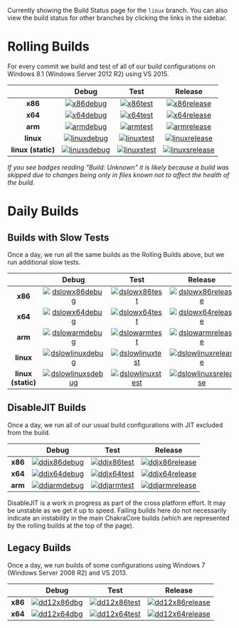 Currently showing the Build Status page for the `linux` branch. You can also view the build status for other branches by clicking the links in the sidebar.

# Rolling Builds

For every commit we build and test of all of our build configurations on Windows 8.1 (Windows Server 2012 R2) using VS 2015.

|           | __Debug__ | __Test__ | __Release__ |
|:---------:|:---------:|:--------:|:-----------:|
| __x86__   | [![x86debug][x86dbgicon]][x86dbglink] | [![x86test][x86testicon]][x86testlink] | [![x86release][x86relicon]][x86rellink] |
| __x64__   | [![x64debug][x64dbgicon]][x64dbglink] | [![x64test][x64testicon]][x64testlink] | [![x64release][x64relicon]][x64rellink] |
| __arm__   | [![armdebug][armdbgicon]][armdbglink] | [![armtest][armtesticon]][armtestlink] | [![armrelease][armrelicon]][armrellink] |
| __linux__ | [![linuxdebug][linuxdbgicon]][linuxdbglink] | [![linuxtest][linuxtesticon]][linuxtestlink] | [![linuxrelease][linuxrelicon]][linuxrellink] |
| __linux (static)__ | [![linuxsdebug][linuxsdbgicon]][linuxsdbglink] | [![linuxstest][linuxstesticon]][linuxstestlink] | [![linuxsrelease][linuxsrelicon]][linuxsrellink] |

*If you see badges reading "Build: Unknown" it is likely because a build was skipped due to changes being only in files known not to affect the health of the build.*

[x86dbgicon]: http://dotnet-ci.cloudapp.net/job/Microsoft_ChakraCore/job/linux/job/x86_debug/badge/icon
[x86dbglink]: http://dotnet-ci.cloudapp.net/job/Microsoft_ChakraCore/job/linux/job/x86_debug/
[x86testicon]: http://dotnet-ci.cloudapp.net/job/Microsoft_ChakraCore/job/linux/job/x86_test/badge/icon
[x86testlink]: http://dotnet-ci.cloudapp.net/job/Microsoft_ChakraCore/job/linux/job/x86_test/
[x86relicon]: http://dotnet-ci.cloudapp.net/job/Microsoft_ChakraCore/job/linux/job/x86_release/badge/icon
[x86rellink]: http://dotnet-ci.cloudapp.net/job/Microsoft_ChakraCore/job/linux/job/x86_release/

[x64dbgicon]: http://dotnet-ci.cloudapp.net/job/Microsoft_ChakraCore/job/linux/job/x64_debug/badge/icon
[x64dbglink]: http://dotnet-ci.cloudapp.net/job/Microsoft_ChakraCore/job/linux/job/x64_debug/
[x64testicon]: http://dotnet-ci.cloudapp.net/job/Microsoft_ChakraCore/job/linux/job/x64_test/badge/icon
[x64testlink]: http://dotnet-ci.cloudapp.net/job/Microsoft_ChakraCore/job/linux/job/x64_test/
[x64relicon]: http://dotnet-ci.cloudapp.net/job/Microsoft_ChakraCore/job/linux/job/x64_release/badge/icon
[x64rellink]: http://dotnet-ci.cloudapp.net/job/Microsoft_ChakraCore/job/linux/job/x64_release/

[armdbgicon]: http://dotnet-ci.cloudapp.net/job/Microsoft_ChakraCore/job/linux/job/arm_debug/badge/icon
[armdbglink]: http://dotnet-ci.cloudapp.net/job/Microsoft_ChakraCore/job/linux/job/arm_debug/
[armtesticon]: http://dotnet-ci.cloudapp.net/job/Microsoft_ChakraCore/job/linux/job/arm_test/badge/icon
[armtestlink]: http://dotnet-ci.cloudapp.net/job/Microsoft_ChakraCore/job/linux/job/arm_test/
[armrelicon]: http://dotnet-ci.cloudapp.net/job/Microsoft_ChakraCore/job/linux/job/arm_release/badge/icon
[armrellink]: http://dotnet-ci.cloudapp.net/job/Microsoft_ChakraCore/job/linux/job/arm_release/

[linuxdbgicon]: http://dotnet-ci.cloudapp.net/job/Microsoft_ChakraCore/job/linux/job/ubuntu_linux_debug/badge/icon
[linuxdbglink]: http://dotnet-ci.cloudapp.net/job/Microsoft_ChakraCore/job/linux/job/ubuntu_linux_debug
[linuxtesticon]: http://dotnet-ci.cloudapp.net/job/Microsoft_ChakraCore/job/linux/job/ubuntu_linux_test/badge/icon
[linuxtestlink]: http://dotnet-ci.cloudapp.net/job/Microsoft_ChakraCore/job/linux/job/ubuntu_linux_test/
[linuxrelicon]: http://dotnet-ci.cloudapp.net/job/Microsoft_ChakraCore/job/linux/job/ubuntu_linux_release/badge/icon
[linuxrellink]: http://dotnet-ci.cloudapp.net/job/Microsoft_ChakraCore/job/linux/job/ubuntu_linux_release/

[linuxsdbgicon]: http://dotnet-ci.cloudapp.net/job/Microsoft_ChakraCore/job/linux/job/ubuntu_linux_debug_static/badge/icon
[linuxsdbglink]: http://dotnet-ci.cloudapp.net/job/Microsoft_ChakraCore/job/linux/job/ubuntu_linux_debug_static
[linuxstesticon]: http://dotnet-ci.cloudapp.net/job/Microsoft_ChakraCore/job/linux/job/ubuntu_linux_test_static/badge/icon
[linuxstestlink]: http://dotnet-ci.cloudapp.net/job/Microsoft_ChakraCore/job/linux/job/ubuntu_linux_test_static/
[linuxsrelicon]: http://dotnet-ci.cloudapp.net/job/Microsoft_ChakraCore/job/linux/job/ubuntu_linux_release_static/badge/icon
[linuxsrellink]: http://dotnet-ci.cloudapp.net/job/Microsoft_ChakraCore/job/linux/job/ubuntu_linux_release_static/

# Daily Builds

## Builds with Slow Tests

Once a day, we run all the same builds as the Rolling Builds above, but we run additional slow tests.

|           | __Debug__ | __Test__ | __Release__ |
|:---------:|:---------:|:--------:|:-----------:|
| __x86__   | [![dslowx86debug][dslowx86dbgicon]][dslowx86dbglink] | [![dslowx86test][dslowx86testicon]][dslowx86testlink] | [![dslowx86release][dslowx86relicon]][dslowx86rellink] |
| __x64__   | [![dslowx64debug][dslowx64dbgicon]][dslowx64dbglink] | [![dslowx64test][dslowx64testicon]][dslowx64testlink] | [![dslowx64release][dslowx64relicon]][dslowx64rellink] |
| __arm__   | [![dslowarmdebug][dslowarmdbgicon]][dslowarmdbglink] | [![dslowarmtest][dslowarmtesticon]][dslowarmtestlink] | [![dslowarmrelease][dslowarmrelicon]][dslowarmrellink] |
| __linux__ | [![dslowlinuxdebug][dslowlinuxdbgicon]][dslowlinuxdbglink] | [![dslowlinuxtest][dslowlinuxtesticon]][dslowlinuxtestlink] | [![dslowlinuxrelease][dslowlinuxrelicon]][dslowlinuxrellink] |
| __linux (static)__ | [![dslowlinuxsdebug][dslowlinuxsdbgicon]][dslowlinuxsdbglink] | [![dslowlinuxstest][dslowlinuxstesticon]][dslowlinuxstestlink] | [![dslowlinuxsrelease][dslowlinuxsrelicon]][dslowlinuxsrellink] |

[dslowx86dbgicon]: http://dotnet-ci.cloudapp.net/job/Microsoft_ChakraCore/job/linux/job/daily_slow_x86_debug/badge/icon
[dslowx86dbglink]: http://dotnet-ci.cloudapp.net/job/Microsoft_ChakraCore/job/linux/job/daily_slow_x86_debug/
[dslowx86testicon]: http://dotnet-ci.cloudapp.net/job/Microsoft_ChakraCore/job/linux/job/daily_slow_x86_test/badge/icon
[dslowx86testlink]: http://dotnet-ci.cloudapp.net/job/Microsoft_ChakraCore/job/linux/job/daily_slow_x86_test/
[dslowx86relicon]: http://dotnet-ci.cloudapp.net/job/Microsoft_ChakraCore/job/linux/job/daily_slow_x86_release/badge/icon
[dslowx86rellink]: http://dotnet-ci.cloudapp.net/job/Microsoft_ChakraCore/job/linux/job/daily_slow_x86_release/

[dslowx64dbgicon]: http://dotnet-ci.cloudapp.net/job/Microsoft_ChakraCore/job/linux/job/daily_slow_x64_debug/badge/icon
[dslowx64dbglink]: http://dotnet-ci.cloudapp.net/job/Microsoft_ChakraCore/job/linux/job/daily_slow_x64_debug/
[dslowx64testicon]: http://dotnet-ci.cloudapp.net/job/Microsoft_ChakraCore/job/linux/job/daily_slow_x64_test/badge/icon
[dslowx64testlink]: http://dotnet-ci.cloudapp.net/job/Microsoft_ChakraCore/job/linux/job/daily_slow_x64_test/
[dslowx64relicon]: http://dotnet-ci.cloudapp.net/job/Microsoft_ChakraCore/job/linux/job/daily_slow_x64_release/badge/icon
[dslowx64rellink]: http://dotnet-ci.cloudapp.net/job/Microsoft_ChakraCore/job/linux/job/daily_slow_x64_release/

[dslowarmdbgicon]: http://dotnet-ci.cloudapp.net/job/Microsoft_ChakraCore/job/linux/job/daily_slow_arm_debug/badge/icon
[dslowarmdbglink]: http://dotnet-ci.cloudapp.net/job/Microsoft_ChakraCore/job/linux/job/daily_slow_arm_debug/
[dslowarmtesticon]: http://dotnet-ci.cloudapp.net/job/Microsoft_ChakraCore/job/linux/job/daily_slow_arm_test/badge/icon
[dslowarmtestlink]: http://dotnet-ci.cloudapp.net/job/Microsoft_ChakraCore/job/linux/job/daily_slow_arm_test/
[dslowarmrelicon]: http://dotnet-ci.cloudapp.net/job/Microsoft_ChakraCore/job/linux/job/daily_slow_arm_release/badge/icon
[dslowarmrellink]: http://dotnet-ci.cloudapp.net/job/Microsoft_ChakraCore/job/linux/job/daily_slow_arm_release/

[dslowlinuxdbgicon]: http://dotnet-ci.cloudapp.net/job/Microsoft_ChakraCore/job/linux/job/daily_ubuntu_linux_debug/badge/icon
[dslowlinuxdbglink]: http://dotnet-ci.cloudapp.net/job/Microsoft_ChakraCore/job/linux/job/daily_ubuntu_linux_debug
[dslowlinuxtesticon]: http://dotnet-ci.cloudapp.net/job/Microsoft_ChakraCore/job/linux/job/daily_ubuntu_linux_test/badge/icon
[dslowlinuxtestlink]: http://dotnet-ci.cloudapp.net/job/Microsoft_ChakraCore/job/linux/job/daily_ubuntu_linux_test/
[dslowlinuxrelicon]: http://dotnet-ci.cloudapp.net/job/Microsoft_ChakraCore/job/linux/job/daily_ubuntu_linux_release/badge/icon
[dslowlinuxrellink]: http://dotnet-ci.cloudapp.net/job/Microsoft_ChakraCore/job/linux/job/daily_ubuntu_linux_release/

[dslowlinuxsdbgicon]: http://dotnet-ci.cloudapp.net/job/Microsoft_ChakraCore/job/linux/job/daily_ubuntu_linux_debug_static/badge/icon
[dslowlinuxsdbglink]: http://dotnet-ci.cloudapp.net/job/Microsoft_ChakraCore/job/linux/job/daily_ubuntu_linux_debug_static
[dslowlinuxstesticon]: http://dotnet-ci.cloudapp.net/job/Microsoft_ChakraCore/job/linux/job/daily_ubuntu_linux_test_static/badge/icon
[dslowlinuxstestlink]: http://dotnet-ci.cloudapp.net/job/Microsoft_ChakraCore/job/linux/job/daily_ubuntu_linux_test_static/
[dslowlinuxsrelicon]: http://dotnet-ci.cloudapp.net/job/Microsoft_ChakraCore/job/linux/job/daily_ubuntu_linux_release_static/badge/icon
[dslowlinuxsrellink]: http://dotnet-ci.cloudapp.net/job/Microsoft_ChakraCore/job/linux/job/daily_ubuntu_linux_release_static/

## DisableJIT Builds

Once a day, we run all of our usual build configurations with JIT excluded from the build.

|         | __Debug__ | __Test__ | __Release__ |
|:-------:|:---------:|:--------:|:-----------:|
| __x86__ | [![ddjx86debug][ddjx86dbgicon]][ddjx86dbglink] | [![ddjx86test][ddjx86testicon]][ddjx86testlink] | [![ddjx86release][ddjx86relicon]][ddjx86rellink] |
| __x64__ | [![ddjx64debug][ddjx64dbgicon]][ddjx64dbglink] | [![ddjx64test][ddjx64testicon]][ddjx64testlink] | [![ddjx64release][ddjx64relicon]][ddjx64rellink] |
| __arm__ | [![ddjarmdebug][ddjarmdbgicon]][ddjarmdbglink] | [![ddjarmtest][ddjarmtesticon]][ddjarmtestlink] | [![ddjarmrelease][ddjarmrelicon]][ddjarmrellink] |

[ddjx86dbgicon]: http://dotnet-ci.cloudapp.net/job/Microsoft_ChakraCore/job/linux/job/daily_disablejit_x86_debug/badge/icon
[ddjx86dbglink]: http://dotnet-ci.cloudapp.net/job/Microsoft_ChakraCore/job/linux/job/daily_disablejit_x86_debug/
[ddjx86testicon]: http://dotnet-ci.cloudapp.net/job/Microsoft_ChakraCore/job/linux/job/daily_disablejit_x86_test/badge/icon
[ddjx86testlink]: http://dotnet-ci.cloudapp.net/job/Microsoft_ChakraCore/job/linux/job/daily_disablejit_x86_test/
[ddjx86relicon]: http://dotnet-ci.cloudapp.net/job/Microsoft_ChakraCore/job/linux/job/daily_disablejit_x86_release/badge/icon
[ddjx86rellink]: http://dotnet-ci.cloudapp.net/job/Microsoft_ChakraCore/job/linux/job/daily_disablejit_x86_release/

[ddjx64dbgicon]: http://dotnet-ci.cloudapp.net/job/Microsoft_ChakraCore/job/linux/job/daily_disablejit_x64_debug/badge/icon
[ddjx64dbglink]: http://dotnet-ci.cloudapp.net/job/Microsoft_ChakraCore/job/linux/job/daily_disablejit_x64_debug/
[ddjx64testicon]: http://dotnet-ci.cloudapp.net/job/Microsoft_ChakraCore/job/linux/job/daily_disablejit_x64_test/badge/icon
[ddjx64testlink]: http://dotnet-ci.cloudapp.net/job/Microsoft_ChakraCore/job/linux/job/daily_disablejit_x64_test/
[ddjx64relicon]: http://dotnet-ci.cloudapp.net/job/Microsoft_ChakraCore/job/linux/job/daily_disablejit_x64_release/badge/icon
[ddjx64rellink]: http://dotnet-ci.cloudapp.net/job/Microsoft_ChakraCore/job/linux/job/daily_disablejit_x64_release/

[ddjarmdbgicon]: http://dotnet-ci.cloudapp.net/job/Microsoft_ChakraCore/job/linux/job/daily_disablejit_arm_debug/badge/icon
[ddjarmdbglink]: http://dotnet-ci.cloudapp.net/job/Microsoft_ChakraCore/job/linux/job/daily_disablejit_arm_debug/
[ddjarmtesticon]: http://dotnet-ci.cloudapp.net/job/Microsoft_ChakraCore/job/linux/job/daily_disablejit_arm_test/badge/icon
[ddjarmtestlink]: http://dotnet-ci.cloudapp.net/job/Microsoft_ChakraCore/job/linux/job/daily_disablejit_arm_test/
[ddjarmrelicon]: http://dotnet-ci.cloudapp.net/job/Microsoft_ChakraCore/job/linux/job/daily_disablejit_arm_release/badge/icon
[ddjarmrellink]: http://dotnet-ci.cloudapp.net/job/Microsoft_ChakraCore/job/linux/job/daily_disablejit_arm_release/

DisableJIT is a work in progress as part of the cross platform effort. It may be unstable as we get it up to speed. Failing builds here do not necessarily indicate an instability in the main ChakraCore builds (which are represented by the rolling builds at the top of the page).

## Legacy Builds

Once a day, we run builds of some configurations using Windows 7 (Windows Server 2008 R2) and VS 2013.

|         | __Debug__ | __Test__ | __Release__ |
|:-------:|:---------------:|:--------------:|:-----------------:|
| __x86__ | [![dd12x86dbg][dd12x86dbgicon]][dd12x86dbglink] | [![dd12x86test][dd12x86testicon]][dd12x86testlink] | [![dd12x86release][dd12x86relicon]][dd12x86rellink] |
| __x64__ | [![dd12x64dbg][dd12x64dbgicon]][dd12x64dbglink] | [![dd12x64test][dd12x64testicon]][dd12x64testlink] | [![dd12x64release][dd12x64relicon]][dd12x64rellink] |

[dd12x86dbgicon]: http://dotnet-ci.cloudapp.net/job/Microsoft_ChakraCore/job/linux/job/daily_dev12_x86_debug/badge/icon
[dd12x86dbglink]: http://dotnet-ci.cloudapp.net/job/Microsoft_ChakraCore/job/linux/job/daily_dev12_x86_debug/
[dd12x86testicon]: http://dotnet-ci.cloudapp.net/job/Microsoft_ChakraCore/job/linux/job/daily_dev12_x86_test/badge/icon
[dd12x86testlink]: http://dotnet-ci.cloudapp.net/job/Microsoft_ChakraCore/job/linux/job/daily_dev12_x86_test/
[dd12x86relicon]: http://dotnet-ci.cloudapp.net/job/Microsoft_ChakraCore/job/linux/job/daily_dev12_x86_release/badge/icon
[dd12x86rellink]: http://dotnet-ci.cloudapp.net/job/Microsoft_ChakraCore/job/linux/job/daily_dev12_x86_release/

[dd12x64dbgicon]: http://dotnet-ci.cloudapp.net/job/Microsoft_ChakraCore/job/linux/job/daily_dev12_x64_debug/badge/icon
[dd12x64dbglink]: http://dotnet-ci.cloudapp.net/job/Microsoft_ChakraCore/job/linux/job/daily_dev12_x64_debug/
[dd12x64testicon]: http://dotnet-ci.cloudapp.net/job/Microsoft_ChakraCore/job/linux/job/daily_dev12_x64_test/badge/icon
[dd12x64testlink]: http://dotnet-ci.cloudapp.net/job/Microsoft_ChakraCore/job/linux/job/daily_dev12_x64_test/
[dd12x64relicon]: http://dotnet-ci.cloudapp.net/job/Microsoft_ChakraCore/job/linux/job/daily_dev12_x64_release/badge/icon
[dd12x64rellink]: http://dotnet-ci.cloudapp.net/job/Microsoft_ChakraCore/job/linux/job/daily_dev12_x64_release/

